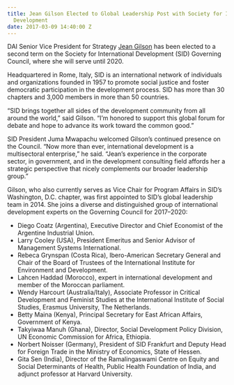 ```yaml
---
title: Jean Gilson Elected to Global Leadership Post with Society for International
  Development
date: 2017-03-09 14:40:00 Z
---
```


DAI Senior Vice President for Strategy [Jean Gilson](https://www.dai.com/who-we-are/leadership/jean-gilson) has been elected to a second term on the Society for International Development (SID) Governing Council, where she will serve until 2020.




Headquartered in Rome, Italy, SID is an international network of individuals and organizations founded in 1957 to promote social justice and foster democratic participation in the development process. SID has more than 30 chapters and 3,000 members in more than 50 countries.

“SID brings together all sides of the development community from all around the world,” said Gilson. “I’m honored to support this global forum for debate and hope to advance its work toward the common good.”

SID President Juma Mwapachu welcomed Gilson’s continued presence on the Council. “Now more than ever, international development is a multisectoral enterprise,” he said. “Jean’s experience in the corporate sector, in government, and in the development consulting field affords her a strategic perspective that nicely complements our broader leadership group.”

Gilson, who also currently serves as Vice Chair for Program Affairs in SID’s Washington, D.C. chapter, was first appointed to SID’s global leadership team in 2014. She joins a diverse and distinguished group of international development experts on the Governing Council for 2017–2020:

* Diego Coatz (Argentina), Executive Director and Chief Economist of the Argentine Industrial Union.
* Larry Cooley (USA), President Emeritus and Senior Advisor of Management Systems International.
* Rebeca Grynspan (Costa Rica), Ibero-American Secretary General and Chair of the Board of Trustees of the International Institute for Environment and Development.
* Lahcen Haddad (Morocco), expert in international development and member of the Moroccan parliament.
* Wendy Harcourt (Australia/Italy), Associate Professor in Critical Development and Feminist Studies at the International Institute of Social Studies, Erasmus University, The Netherlands.
* Betty Maina (Kenya), Principal Secretary for East African Affairs, Government of Kenya.
* Takyiwaa Manuh (Ghana), Director, Social Development Policy Division, UN Economic Commission for Africa, Ethiopia.
* Norbert Noisser (Germany), President of SID Frankfurt and Deputy Head for Foreign Trade in the Ministry of Economics, State of Hessen.
* Gita Sen (India), Director of the Ramalingaswami Centre on Equity and Social Determinants of Health, Public Health Foundation of India, and adjunct professor at Harvard University.